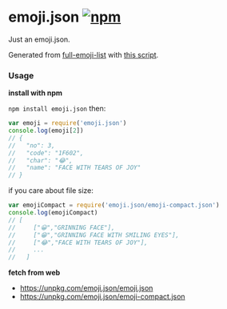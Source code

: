 # emoji.json [![npm](https://img.shields.io/npm/v/emoji.json.svg?style=flat-square)](https://www.npmjs.com/package/emoji.json)

Just an emoji.json.

Generated from [full-emoji-list](http://unicode.org/emoji/charts/full-emoji-list.html) with [this script](tools/gen-json.js).

### Usage

**install with npm**

`npm install emoji.json` then:

```javascript
var emoji = require('emoji.json')
console.log(emoji[2])
// {
//   "no": 3,
//   "code": "1F602",
//   "char": "😂",
//   "name": "FACE WITH TEARS OF JOY"
// }
```

if you care about file size:

```javascript
var emojiCompact = require('emoji.json/emoji-compact.json')
console.log(emojiCompact)
// [
//     ["😀","GRINNING FACE"],
//     ["😁","GRINNING FACE WITH SMILING EYES"],
//     ["😂","FACE WITH TEARS OF JOY"],
//     ...
//   ]
```

**fetch from web**

- https://unpkg.com/emoji.json/emoji.json
- https://unpkg.com/emoji.json/emoji-compact.json
